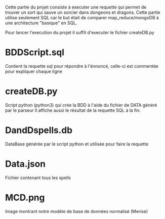 Cette partie du projet consiste à executer une requette qui permet de trouver un sort qui sauve un sorcier dans dongeons et dragons. Cette partie utilise seulement SQL car le but était de comparer map_reduce/mongoDB à une architecture "basique" en SQL. 

Pour lancer l'execution du projet il suffit d'executer le fichier createDB.py

BDDScript.sql
=============
Contient la requette sql pour répondre à l'énnoncé, celle-ci est commentée pour expliquer chaque ligne

createDB.py
=============
Script python (python3) qui crée la BDD à l'aide du fichier de DATA généré par le parseur
Il affiche aussi le résultat de la requette SQL à la fin.

DandDspells.db
==============
DataBase générée par le script python et utilisée pour faire la requette

Data.json
=========
Fichier contenant tous les spells

MCD.png
=======
Image montrant notre modèle de base de données normalisé (Merise)

